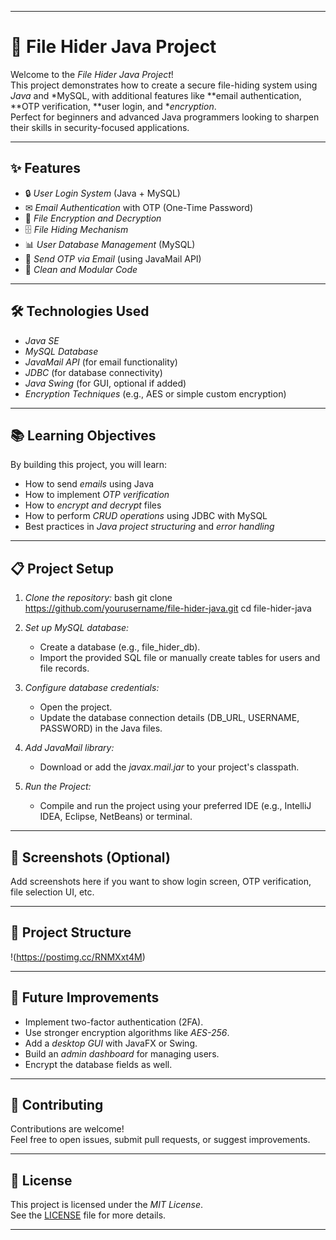 
---

# 📁 File Hider Java Project

Welcome to the *File Hider Java Project*!  
This project demonstrates how to create a secure file-hiding system using *Java* and *MySQL, with additional features like **email authentication, **OTP verification, **user login, and **encryption*.  
Perfect for beginners and advanced Java programmers looking to sharpen their skills in security-focused applications.

---

## ✨ Features

- 🔒 *User Login System* (Java + MySQL)
- ✉ *Email Authentication* with OTP (One-Time Password)
- 🔐 *File Encryption and Decryption*
- 🗄 *File Hiding Mechanism*
- 📊 *User Database Management* (MySQL)
- 📧 *Send OTP via Email* (using JavaMail API)
- 🧩 *Clean and Modular Code*

---

## 🛠 Technologies Used

- *Java SE*
- *MySQL Database*
- *JavaMail API* (for email functionality)
- *JDBC* (for database connectivity)
- *Java Swing* (for GUI, optional if added)
- *Encryption Techniques* (e.g., AES or simple custom encryption)

---

## 📚 Learning Objectives

By building this project, you will learn:
- How to send *emails* using Java
- How to implement *OTP verification*
- How to *encrypt and decrypt* files
- How to perform *CRUD operations* using JDBC with MySQL
- Best practices in *Java project structuring* and *error handling*

---

## 📋 Project Setup

1. *Clone the repository:*
   bash
   git clone https://github.com/yourusername/file-hider-java.git
   cd file-hider-java
   

2. *Set up MySQL database:*
   - Create a database (e.g., file_hider_db).
   - Import the provided SQL file or manually create tables for users and file records.

3. *Configure database credentials:*
   - Open the project.
   - Update the database connection details (DB_URL, USERNAME, PASSWORD) in the Java files.

4. *Add JavaMail library:*
   - Download or add the *javax.mail.jar* to your project's classpath.

5. *Run the Project:*
   - Compile and run the project using your preferred IDE (e.g., IntelliJ IDEA, Eclipse, NetBeans) or terminal.

---

## 📸 Screenshots (Optional)

Add screenshots here if you want to show login screen, OTP verification, file selection UI, etc.

---

## 📂 Project Structure

!(https://postimg.cc/RNMXxt4M)

---

## 🚀 Future Improvements

- Implement two-factor authentication (2FA).
- Use stronger encryption algorithms like *AES-256*.
- Add a *desktop GUI* with JavaFX or Swing.
- Build an *admin dashboard* for managing users.
- Encrypt the database fields as well.

---

## 🤝 Contributing

Contributions are welcome!  
Feel free to open issues, submit pull requests, or suggest improvements.

---

## 📜 License

This project is licensed under the *MIT License*.  
See the [LICENSE](LICENSE) file for more details.

---
